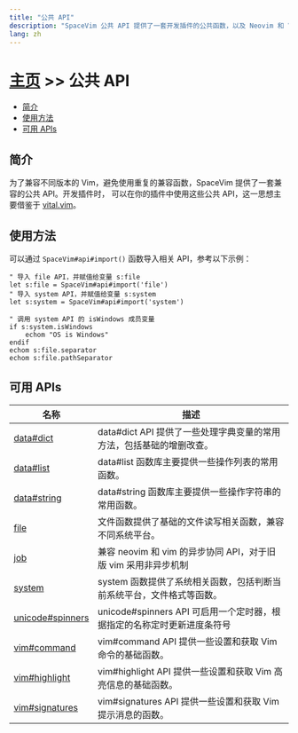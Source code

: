 ```yaml
---
title: "公共 API"
description: "SpaceVim 公共 API 提供了一套开发插件的公共函数，以及 Neovim 和 Vim 的兼容组件。"
lang: zh
---
```


# [主页](../) >> 公共 API

<!-- vim-markdown-toc GFM -->

- [简介](#简介)
- [使用方法](#使用方法)
- [可用 APIs](#可用-apis)

<!-- vim-markdown-toc -->

## 简介

为了兼容不同版本的 Vim，避免使用重复的兼容函数，SpaceVim 提供了一套兼容的公共 API。开发插件时，
可以在你的插件中使用这些公共 API，这一思想主要借鉴于 [vital.vim](https://github.com/vim-jp/vital.vim)。

## 使用方法

可以通过 `SpaceVim#api#import()` 函数导入相关 API，参考以下示例：

```vim
" 导入 file API，并赋值给变量 s:file
let s:file = SpaceVim#api#import('file')
" 导入 system API，并赋值给变量 s:system
let s:system = SpaceVim#api#import('system')

" 调用 system API 的 isWindows 成员变量
if s:system.isWindows
    echom "OS is Windows"
endif
echom s:file.separator
echom s:file.pathSeparator
```

<!-- call SpaceVim#dev#api#updateCn() -->

<!-- SpaceVim api cn list start -->

## 可用 APIs

| 名称                                  | 描述                                                                    |
| ------------------------------------- | ----------------------------------------------------------------------- |
| [data#dict](data/dict/)               | data#dict API 提供了一些处理字典变量的常用方法，包括基础的增删改查。    |
| [data#list](data/list/)               | data#list 函数库主要提供一些操作列表的常用函数。                        |
| [data#string](data/string/)           | data#string 函数库主要提供一些操作字符串的常用函数。                    |
| [file](file/)                         | 文件函数提供了基础的文件读写相关函数，兼容不同系统平台。                |
| [job](job/)                           | 兼容 neovim 和 vim 的异步协同 API，对于旧版 vim 采用非异步机制          |
| [system](system/)                     | system 函数提供了系统相关函数，包括判断当前系统平台，文件格式等函数。   |
| [unicode#spinners](unicode/spinners/) | unicode#spinners API 可启用一个定时器，根据指定的名称定时更新进度条符号 |
| [vim#command](vim/command/)           | vim#command API 提供一些设置和获取 Vim 命令的基础函数。                 |
| [vim#highlight](vim/highlight/)       | vim#highlight API 提供一些设置和获取 Vim 高亮信息的基础函数。           |
| [vim#signatures](vim/signatures/)     | vim#signatures API 提供一些设置和获取 Vim 提示消息的函数。              |

<!-- SpaceVim api cn list end -->
